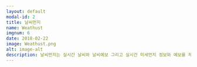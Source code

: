 ```yaml
---
layout: default
modal-id: 2
title: 날씨먼지
name: Weathust
imgnum: 6
date: 2018-02-22
image: Weathust.png
alt: image-alt
description: 날씨먼지는 실시간 날씨와 날씨예보 그리고 실시간 미세먼지 정보와 예보를 제공하는 앱입니다.
---
```

